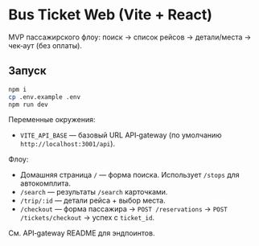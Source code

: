 # Bus Ticket Web (Vite + React)

MVP пассажирского флоу: поиск → список рейсов → детали/места → чек‑аут (без оплаты).

## Запуск

```bash
npm i
cp .env.example .env
npm run dev
```

Переменные окружения:
- `VITE_API_BASE` — базовый URL API‑gateway (по умолчанию `http://localhost:3001/api`).

Флоу:
- Домашняя страница `/` — форма поиска. Использует `/stops` для автокомплита.
- `/search` — результаты `/search` карточками.
- `/trip/:id` — детали рейса + выбор места.
- `/checkout` — форма пассажира → `POST /reservations` → `POST /tickets/checkout` → успех с `ticket_id`.

См. API‑gateway README для эндпоинтов.

